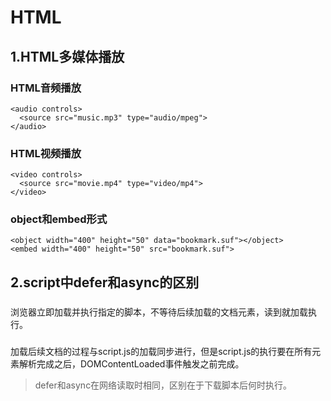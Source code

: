 # HTML  
## 1.HTML多媒体播放   
### HTML音频播放
```
<audio controls>
  <source src="music.mp3" type="audio/mpeg">
</audio>
```
### HTML视频播放  
```
<video controls>
  <source src="movie.mp4" type="video/mp4">
</video>
```
### object和embed形式  
```
<object width="400" height="50" data="bookmark.suf"></object>
<embed width="400" height="50" src="bookmark.suf">
```
## 2.script中defer和async的区别  
### <script src="script.js"></script>  
浏览器立即加载并执行指定的脚本，不等待后续加载的文档元素，读到就加载执行。  
### <script async src="script.js"><script>  
加载和渲染后续文档元素将与scirpt.js的加载与执行并行进行(异步)。  
### <script defer src="script.js"></script>  
加载后续文档的过程与script.js的加载同步进行，但是script.js的执行要在所有元素解析完成之后，DOMContentLoaded事件触发之前完成。  
> defer和async在网络读取时相同，区别在于下载脚本后何时执行。

